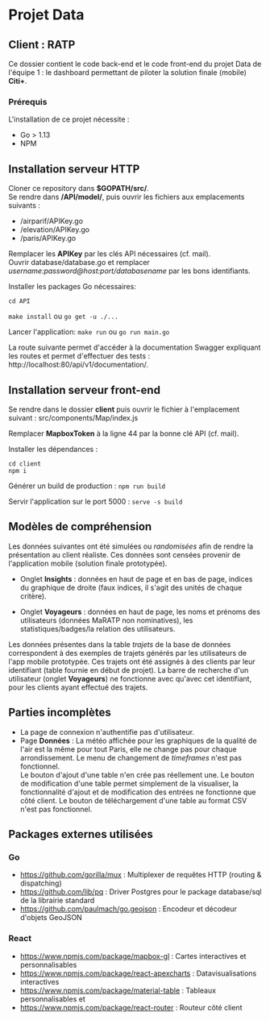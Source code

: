 # Projet Data

## Client : RATP

Ce dossier contient le code back-end et le code front-end du projet Data de l'équipe 1 : le dashboard permettant de piloter la solution finale (mobile) **Citi+**.  

### Prérequis

L'installation de ce projet nécessite :  
- Go > 1.13 
- NPM 

## Installation serveur HTTP

Cloner ce repository dans **$GOPATH/src/**.  
Se rendre dans **/API/model/**, puis ouvrir les fichiers aux emplacements suivants :  
- /airparif/APIKey.go
- /elevation/APIKey.go
- /paris/APIKey.go  

Remplacer les **APIKey** par les clés API nécessaires (cf. mail).  
Ouvrir database/database.go et remplacer *username:password@host:port/databasename* par les bons identifiants.  

Installer les packages Go nécessaires:  

```cd API```

```make install``` ou ```go get -u ./...```  

Lancer l'application:
```make run``` ou ```go run main.go``` 

La route suivante permet d'accéder à la documentation Swagger expliquant les routes et permet d'effectuer des tests : http://localhost:80/api/v1/documentation/.

## Installation serveur front-end

Se rendre dans le dossier **client** puis ouvrir le fichier à l'emplacement suivant : src/components/Map/index.js  

Remplacer **MapboxToken** à la ligne 44 par la bonne clé API (cf. mail).  

Installer les dépendances :  
```
cd client
npm i
```

Générer un build de production : ```npm run build```

Servir l'application sur le port 5000 : ```serve -s build```

## Modèles de compréhension

Les données suivantes ont été simulées ou *randomisées* afin de rendre la présentation au client réaliste. Ces données sont censées provenir de l'application mobile (solution finale prototypée).

- Onglet **Insights** : données en haut de page et en bas de page, indices du graphique de droite (faux indices, il s'agit des unités de chaque critère).

- Onglet **Voyageurs** : données en haut de page, les noms et prénoms des utilisateurs (données MaRATP non nominatives), les statistiques/badges/la relation des utilisateurs.

Les données présentes dans la table *trajets* de la base de données correspondent à des exemples de trajets générés par les utilisateurs de l'app mobile prototypée. Ces trajets ont été assignés à des clients par leur identifiant (table fournie en début de projet). La barre de recherche d'un utilisateur (onglet **Voyageurs**) ne fonctionne avec qu'avec cet identifiant, pour les clients ayant effectué des trajets.

## Parties incomplètes

- La page de connexion n'authentifie pas d'utilisateur.
- Page **Données** : La météo affichée pour les graphiques de la qualité de l'air est la même pour tout Paris, elle ne change pas pour chaque arrondissement. Le menu de changement de *timeframes* n'est pas fonctionnel.  
Le bouton d'ajout d'une table n'en crée pas réellement une. Le bouton de modification d'une table permet simplement de la visualiser, la fonctionnalité d'ajout et de modification des entrées ne fonctionne que côté client. Le bouton de téléchargement d'une table au format CSV n'est pas fonctionnel.

## Packages externes utilisées

### Go
- https://github.com/gorilla/mux : Multiplexer de requêtes HTTP (routing & dispatching) 
- https://github.com/lib/pq : Driver Postgres pour le package database/sql de la librairie standard
- https://github.com/paulmach/go.geojson : Encodeur et décodeur d'objets GeoJSON

### React
- https://www.npmjs.com/package/mapbox-gl : Cartes interactives et personnalisables
- https://www.npmjs.com/package/react-apexcharts : Datavisualisations interactives
- https://www.npmjs.com/package/material-table : Tableaux personnalisables et 
- https://www.npmjs.com/package/react-router : Routeur côté client





